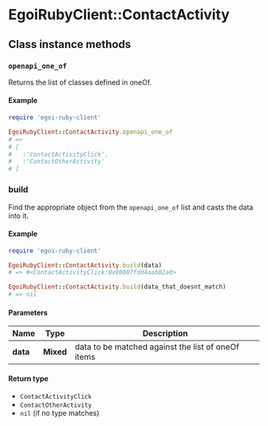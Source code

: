 # EgoiRubyClient::ContactActivity

## Class instance methods

### `openapi_one_of`

Returns the list of classes defined in oneOf.

#### Example

```ruby
require 'egoi-ruby-client'

EgoiRubyClient::ContactActivity.openapi_one_of
# =>
# [
#   :'ContactActivityClick',
#   :'ContactOtherActivity'
# ]
```

### build

Find the appropriate object from the `openapi_one_of` list and casts the data into it.

#### Example

```ruby
require 'egoi-ruby-client'

EgoiRubyClient::ContactActivity.build(data)
# => #<ContactActivityClick:0x00007fdd4aab02a0>

EgoiRubyClient::ContactActivity.build(data_that_doesnt_match)
# => nil
```

#### Parameters

| Name | Type | Description |
| ---- | ---- | ----------- |
| **data** | **Mixed** | data to be matched against the list of oneOf items |

#### Return type

- `ContactActivityClick`
- `ContactOtherActivity`
- `nil` (if no type matches)


